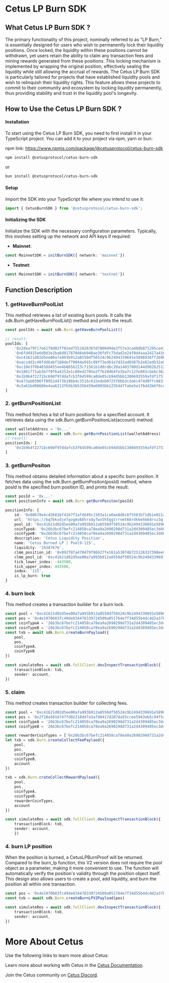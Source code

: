 # Cetus LP Burn SDK
## What Cetus LP Burn SDK ?
The primary functionality of this project, nominally referred to as "LP Burn," is essentially designed for users who wish to permanently lock their liquidity positions.  Once locked, the liquidity within these positions cannot be withdrawn, yet users retain the ability to claim any transaction fees and mining rewards generated from these positions.  This locking mechanism is implemented by wrapping the original position, effectively sealing the liquidity while still allowing the accrual of rewards.
The Cetus LP Burn SDK is particularly tailored for projects that have established liquidity pools and wish to relinquish their liquidity rights.  This feature allows these projects to commit to their community and ecosystem by locking liquidity permanently, thus providing stability and trust in the liquidity pool's longevity.

## How to Use the Cetus LP Burn SDK ?
#### Installation
To start using the Cetus LP Burn SDK, you need to first install it in your TypeScript project. You can add it to your project via npm, yarn or bun:

npm link: https://www.npmjs.com/package/@cetusprotocol/cetus-burn-sdk
```bash
npm install @cetusprotocol/cetus-burn-sdk
```
or 
```bash
bun install @cetusprotocol/cetus-burn-sdk
```

#### Setup
Import the SDK into your TypeScript file where you intend to use it:
```typescript
import { CetusBurnSDK } from '@cetusprotocol/cetus-burn-sdk';
```

#### Initializing the SDK
Initialize the SDK with the necessary configuration parameters. Typically, this involves setting up the network and API keys if required:
- **Mainnet**: 

```typescript
const MainnetSDK = initBurnSDK({ network: 'mainnet'})
```

- **Testnet**: 

```typescript
const MainnetSDK = initBurnSDK({ network: 'testnet'})
```


## Function Description
### 1. getHaveBurnPoolList
This method retrieves a list of existing burn pools. It calls the sdk.Burn.getHaveBurnPoolList() method and prints the result.
```typescript
const poolIds = await sdk.Burn.getHaveBurnPoolList()

// result: 
poolIds: [
    '0x2dea79f17e61f8d02ff02ed755102836fd780049de2f57e3ca40db871295ce41',
    '0x6fd4915e6d8d3e2ba6d81787046eb948ae36fdfc75dad2e24f0d4aaa2417a416',
    '0xc41621d02d5ee00a7a993b912a8550df50524c9b2494339691e5896936ff269b',
    '0xaccdd1c40fdd6abf168def70044a565c89ff3ed61e7d32ad0387b2e82edb32a9',
    '0xc10e379b4658d455ee4b8656213c71561b1d0cd6c20a1403780d144d90262512',
    '0x1861771ab3b7f0f6a4252e1c60ed2705e2f7b28d64fe1ba7c12fe883cbebc362',
    '0x1b9b4f2271bc69df97ddafcb3f64599ca0de05cb94d5bb1386693559afdf1757',
    '0x473ab0306ff8952d473b10bb4c3516c632edeb0725f6bb3cda6c474d0ffc883f',
    '0x3a61bd98686e4aa6213fb5b3b5356459e6003bb1255447fabe5e1f6d42b6f8cd'
]
```

### 2. getBurnPositionList
This method fetches a list of burn positions for a specified account. It retrieves data using the sdk.Burn.getBurnPositionList(account) method.

```typescript
const walletAddress = '0x...'
const positionIds = await sdk.Burn.getBurnPositionList(walletAddress)
// result:
positionIds: [
    '0x1b9b4f2271bc69df97ddafcb3f64599ca0de05cb94d5bb1386693559afdf1757'
]
```

### 3. getBurnPositon
This method obtains detailed information about a specific burn position. It fetches data using the sdk.Burn.getBurnPositon(posId) method, where posId is the specified burn position ID, and prints the result.

```typescript
const posId = '0x...'
const positionInfo = await sdk.Burn.getBurnPositon(posId)

positionInfo: {
    id: '0x88678e4cd2681bf41b7f2afdd49c1583a1ca0ae8d6c8f5581bf1db1e021a1e48',
    url: 'https://bq7bkvdje7gvgmv66hrxdy7wx5h5ggtrrnmt66rdkkehb64rvz3q.arweave.net/DD4VVGknzVMyvvHjceP2v0_TGnGLWT96I1KIcPuRrnc',
    pool_id: '0xc41621d02d5ee00a7a993b912a8550df50524c9b2494339691e5896936ff269b',
    coinTypeA: '0x26b3bc67befc214058ca78ea9a2690298d731a2d4309485ec3d40198063c4abc::usdc::USDC',
    coinTypeB: '0x26b3bc67befc214058ca78ea9a2690298d731a2d4309485ec3d40198063c4abc::cetus::CETUS',
    description: 'Cetus Liquidity Position',
    name: 'Cetus Burned LP | Pool9-115',
    liquidity: '19387676',
    clmm_position_id: '0x092f07a470479f86927fe161a53074b725126337398ee01640d8ddd7bce7fa09',
    clmm_pool_id: '0xc41621d02d5ee00a7a993b912a8550df50524c9b2494339691e5896936ff269b',
    tick_lower_index: -443580,
    tick_upper_index: 443580,
    index: '115',
    is_lp_burn: true
}
```

### 4. burn lock
This method creates a transaction builder for a burn lock.
```typescript
const pool = '0xc41621d02d5ee00a7a993b912a8550df50524c9b2494339691e5896936ff269b'
const pos = '0x4e1970683fc49de834478339724509a051764e7f34d55b4dc4d2a37b7034669c' // is burn success
const coinTypeA = '26b3bc67befc214058ca78ea9a2690298d731a2d4309485ec3d40198063c4abc::usdc::USDC'
const coinTypeB = '26b3bc67befc214058ca78ea9a2690298d731a2d4309485ec3d40198063c4abc::cetus::CETUS'
const txb = await sdk.Burn.createBurnPayload({
    pool,
    pos,
    coinTypeA,
    coinTypeB
})

const simulateRes = await sdk.fullClient.devInspectTransactionBlock({
    transactionBlock: txb,
    sender: account,
})
```

### 5. claim
This method creates transaction builder for collecting fees.
```typescript
const pool = '0xc41621d02d5ee00a7a993b912a8550df50524c9b2494339691e5896936ff269b'
const pos = '0x2f10a5816747fd02218dd7a3a7d0417d287da55ccee5943eb5c94f5a6b552299' // is wrap pos id
const coinTypeA = '26b3bc67befc214058ca78ea9a2690298d731a2d4309485ec3d40198063c4abc::usdc::USDC'
const coinTypeB = '26b3bc67befc214058ca78ea9a2690298d731a2d4309485ec3d40198063c4abc::cetus::CETUS'

const rewarderCoinTypes = ['0x26b3bc67befc214058ca78ea9a2690298d731a2d4309485ec3d40198063c4abc::cetus::CETUS']
let txb = sdk.Burn.createCollectFeePaylaod({
    pool,
    pos,
    coinTypeA,
    coinTypeB,
    account
})

txb = sdk.Burn.crateCollectRewardPayload({
    pool,
    pos,
    coinTypeA,
    coinTypeB,
    rewarderCoinTypes,
    account
})

const simulateRes = await sdk.fullClient.devInspectTransactionBlock({
    transactionBlock: txb,
    sender: account,
    })
```

### 4. burn LP position
When the position is burned, a CetusLPBurnProof will be returned. Compared to the burn_lp function, this V2 version does not require the pool object as a parameter, making it more convenient to use. The function will automatically verify the position's validity through the position object itself. This design also allows users to create a pool, add liquidity, and burn the position all within one transaction.
```typescript
const pos = '0x4e1970683fc49de834478339724509a051764e7f34d55b4dc4d2a37b7034669c' // is burn success
const txb = await sdk.Burn.createBurnLPV2Payload(pos)

const simulateRes = await sdk.fullClient.devInspectTransactionBlock({
    transactionBlock: txb,
    sender: account,
})
```


# More About Cetus

Use the following links to learn more about Cetus:

Learn more about working with Cetus in the [Cetus Documentation](https://cetus-1.gitbook.io/cetus-docs).

Join the Cetus community on [Cetus Discord](https://discord.com/channels/1009749448022315008/1009751382783447072).
